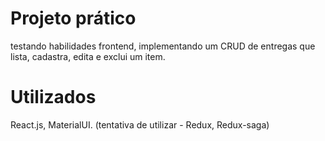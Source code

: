 # Projeto prático

testando habilidades frontend, implementando um CRUD de entregas que lista, cadastra, edita e exclui um item.

# Utilizados

React.js, MaterialUI. (tentativa de utilizar - Redux, Redux-saga)
